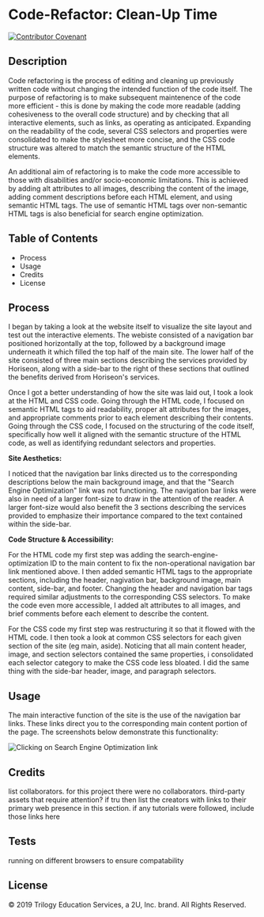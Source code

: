 # Code-Refactor: Clean-Up Time

[![Contributor Covenant](https://img.shields.io/badge/Contributor%20Covenant-v2.0%20adopted-ff69b4.svg)](code_of_conduct.md)

## Description
Code refactoring is the process of editing and cleaning up previously written code
without changing the intended function of the code itself. The purpose of refactoring is
to make subsequent maintenence of the code more efficient - this is done by making the code more readable (adding cohesiveness to the overall code structure) and by checking that all interactive elements, such as links, as operating as anticipated. Expanding on the readability of the code, several CSS selectors and properties were consolidated to make the stylesheet more concise, and the CSS code structure was altered to match the semantic structure of the HTML elements. 

An additional aim of refactoring is to make the code more accessible to those with disabilities and/or socio-economic limitations. This is achieved by adding alt attributes to all images, describing the content of the image, adding comment descriptions before each HTML element, and using semantic HTML tags. The use of semantic HTML tags over non-semantic HTML tags is also beneficial for search engine optimization. 

## Table of Contents

* Process
* Usage
* Credits
* License

## Process

I began by taking a look at the website itself to visualize the site layout and test out the interactive elements. The webiste consisted of a navigation bar positioned horizontally at the top, followed by a background image underneath it which filled the top half of the main site. The lower half of the site consisted of three main sections describing the services provided by Horiseon, along with a side-bar to the right of these sections that outlined the benefits derived from Horiseon's services.

Once I got a better understanding of how the site was laid out, I took a look at the HTML and CSS code. Going through the HTML code, I focused on semantic HTML tags to aid readability, proper alt attributes for the images, and appropriate comments prior to each element describing their contents. Going through the CSS code, I focused on the structuring of the code itself, specifically how well it aligned with the semantic structure of the HTML code, as well as identifying redundant selectors and properties.

**Site Aesthetics:**

I noticed that the navigation bar links directed us to the corresponding descriptions below the main background image, and that the "Search Engine Optimization" link was not functioning. The navigation bar links were also in need of a larger font-size to draw in the attention of the reader. A larger font-size would also benefit the 3 sections describing the services provided to emphasize their importance compared to the text contained within the side-bar.

**Code Structure & Accessibility:**

For the HTML code my first step was adding the search-engine-optimization ID to the main content to fix the non-operational navigation bar link mentioned above. I then added semantic HTML tags to the appropriate sections, including the header, nagivation bar, background image, main content, side-bar, and footer. Changing the header and navigation bar tags required similar adjustments to the corresponding CSS selectors. To make the code even more accessible, I added alt attributes to all images, and brief comments before each element to describe the content.

For the CSS code my first step was restructuring it so that it flowed with the HTML code. I then took a look at common CSS selectors for each given section of the site (eg main, aside). Noticing that all main content header, image, and section selectors contained the same properties, i consolidated each selector category to make the CSS code less bloated. I did the same thing with the side-bar header, image, and paragraph selectors. 

## Usage
The main interactive function of the site is the use of the navigation bar links. These links direct you to the corresponding main content portion of the page. The screenshots below demonstrate this functionality:

![Clicking on Search Engine Optimization link](/images/click-link.png)


## Credits
list collaborators.
    for this project there were no collaborators.
third-party assets that require attention?
    if tru then list the creators with links to their primary web presence in this section.
if any tutorials were followed, include those links here

## Tests
running on different browsers to ensure compatability

## License


© 2019 Trilogy Education Services, a 2U, Inc. brand. All Rights Reserved.

